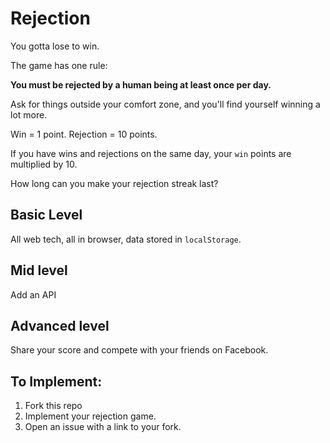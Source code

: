 # Rejection

You gotta lose to win.

The game has one rule:

**You must be rejected by a human being at least once per day.**

Ask for things outside your comfort zone, and you'll find yourself winning a lot more.

Win = 1 point.
Rejection = 10 points.

If you have wins and rejections on the same day, your `win` points are multiplied by 10.

How long can you make your rejection streak last?


## Basic Level

All web tech, all in browser, data stored in `localStorage`.

## Mid level

Add an API


## Advanced level

Share your score and compete with your friends on Facebook.


## To Implement:

1. Fork this repo
2. Implement your rejection game.
3. Open an issue with a link to your fork.
